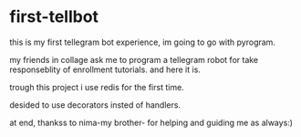 # first-tellbot

this is my first tellegram bot experience, im going to go with pyrogram.

my friends in collage ask me to program a tellegram robot for take responseblity of enrollment tutorials. and here it is.

trough this project i use redis for the first time.

desided to use decorators insted of handlers.

at end, thankss to nima-my brother- for helping and guiding me as always:)
